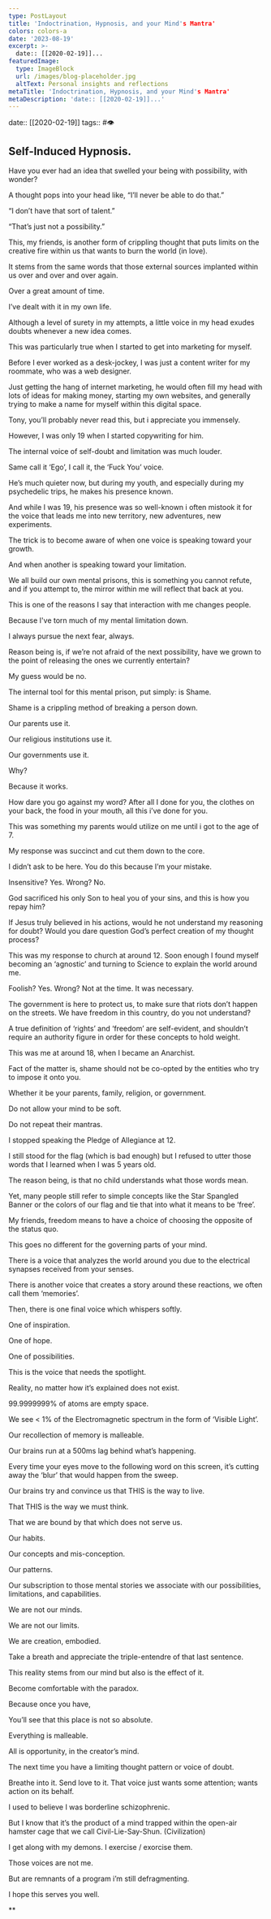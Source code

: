 ```yaml
---
type: PostLayout
title: 'Indoctrination, Hypnosis, and your Mind's Mantra'
colors: colors-a
date: '2023-08-19'
excerpt: >-
  date:: [[2020-02-19]]...
featuredImage:
  type: ImageBlock
  url: /images/blog-placeholder.jpg
  altText: Personal insights and reflections
metaTitle: 'Indoctrination, Hypnosis, and your Mind's Mantra'
metaDescription: 'date:: [[2020-02-19]]...'
---
```


date:: [[2020-02-19]]
tags:: #👁 

## Self-Induced Hypnosis.

  

Have you ever had an idea that swelled your being with possibility, with wonder?

  

A thought pops into your head like, “I’ll never be able to do that.”

  

“I don’t have that sort of talent.”

  

“That’s just not a possibility.”

  

This, my friends, is another form of crippling thought that puts limits on the creative fire within us that wants to burn the world (in love).

  

It stems from the same words that those external sources implanted within us over and over and over again.

  

Over a great amount of time.

  

I’ve dealt with it in my own life.

  

Although a level of surety in my attempts, a little voice in my head exudes doubts whenever a new idea comes.

  

This was particularly true when I started to get into marketing for myself.

  

Before I ever worked as a desk-jockey, I was just a content writer for my roommate, who was a web designer.

  

Just getting the hang of internet marketing, he would often fill my head with lots of ideas for making money, starting my own websites, and generally trying to make a name for myself within this digital space.

  

Tony, you’ll probably never read this, but i appreciate you immensely.

  

However, I was only 19 when I started copywriting for him.

  

The internal voice of self-doubt and limitation was much louder.

  

Same call it ‘Ego’, I call it, the ‘Fuck You’ voice.

  

He’s much quieter now, but during my youth, and especially during my psychedelic trips, he makes his presence known.

  

And while I was 19, his presence was so well-known i often mistook it for the voice that leads me into new territory, new adventures, new experiments.

  

The trick is to become aware of when one voice is speaking toward your growth.

  

And when another is speaking toward your limitation.

  

We all build our own mental prisons, this is something you cannot refute, and if you attempt to, the mirror within me will reflect that back at you.

  

This is one of the reasons I say that interaction with me changes people.

  

Because I've torn much of my mental limitation down.

  

I always pursue the next fear, always.

  

Reason being is, if we’re not afraid of the next possibility, have we grown to the point of releasing the ones we currently entertain?

  

My guess would be no.

  

The internal tool for this mental prison, put simply: is Shame.

  

Shame is a crippling method of breaking a person down.

  

Our parents use it.

  

Our religious institutions use it.

  

Our governments use it.

  

Why?

  

Because it works.

  

How dare you go against my word? After all I done for you, the clothes on your back, the food in your mouth, all this i’ve done for you.

  

This was something my parents would utilize on me until i got to the age of 7.

  

My response was succinct and cut them down to the core.

  

I didn’t ask to be here. You do this because I’m your mistake.

  

Insensitive? Yes. Wrong? No.

  

God sacrificed his only Son to heal you of your sins, and this is how you repay him?

  

If Jesus truly believed in his actions, would he not understand my reasoning for doubt? Would you dare question God’s perfect creation of my thought process?

  

This was my response to church at around 12. Soon enough I found myself becoming an ‘agnostic’ and turning to Science to explain the world around me.

  

Foolish? Yes. Wrong? Not at the time. It was necessary.

  

The government is here to protect us, to make sure that riots don’t happen on the streets. We have freedom in this country, do you not understand?

  

A true definition of ‘rights’ and ‘freedom’ are self-evident, and shouldn’t require an authority figure in order for these concepts to hold weight.

  

This was me at around 18, when I became an Anarchist. 

  

Fact of the matter is, shame should not be co-opted by the entities who try to impose it onto you.

  

Whether it be your parents, family, religion, or government.

  

Do not allow your mind to be soft.

  

Do not repeat their mantras.

  

I stopped speaking the Pledge of Allegiance at 12.

  

I still stood for the flag (which is bad enough) but I refused to utter those words that I learned when I was 5 years old.

  

The reason being, is that no child understands what those words mean.

  

Yet, many people still refer to simple concepts like the Star Spangled Banner or the colors of our flag and tie that into what it means to be ‘free’.

  

My friends, freedom means to have a choice of choosing the opposite of the status quo.

  

This goes no different for the governing parts of your mind.

  

There is a voice that analyzes the world around you due to the electrical synapses received from your senses.

  

There is another voice that creates a story around these reactions, we often call them ‘memories’.

  

Then, there is one final voice which whispers softly. 

  

One of inspiration.

  

One of hope.

  

One of possibilities.

  

This is the voice that needs the spotlight.

  

Reality, no matter how it’s explained does not exist.

  

99.9999999% of atoms are empty space.

  

We see < 1% of the Electromagnetic spectrum in the form of ‘Visible Light’.

  

Our recollection of memory is malleable. 

  

Our brains run at a 500ms lag behind what’s happening.

  

Every time your eyes move to the following word on this screen, it’s cutting away the ‘blur’ that would happen from the sweep.

  

Our brains try and convince us that THIS is the way to live.

  

That THIS is the way we must think.

  

That we are bound by that which does not serve us.

  

Our habits.

  

Our concepts and mis-conception.

  

Our patterns.

  

Our subscription to those mental stories we associate with our possibilities, limitations, and capabilities.

  

We are not our minds.

  

We are not our limits.

  

We are creation, embodied.

  

Take a breath and appreciate the triple-entendre of that last sentence.

  

This reality stems from our mind but also is the effect of it.

  

Become comfortable with the paradox.

  

Because once you have,

  

You’ll see that this place is not so absolute.

  

Everything is malleable.

  

All is opportunity, in the creator’s mind.

  

The next time you have a limiting thought pattern or voice of doubt.

  

Breathe into it. Send love to it. That voice just wants some attention; wants action on its behalf.

  

I used to believe I was borderline schizophrenic.

  

But I know that it’s the product of a mind trapped within the open-air hamster cage that we call Civil-Lie-Say-Shun. (Civilization)

  

I get along with my demons. I exercise / exorcise them.

  

Those voices are not me.

  

But are remnants of a program i’m still defragmenting.

  

I hope this serves you well.

  
**
